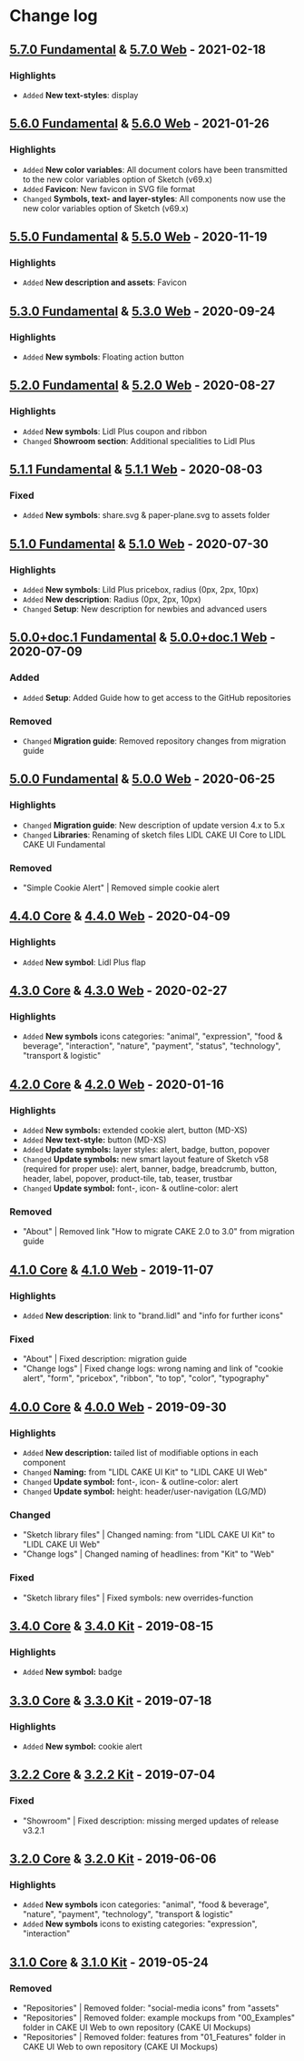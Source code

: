 # Change log

## [5.7.0 Fundamental](https://github.com/cake-hub/lidl-sketch/tree/v5.7.0) & [5.7.0 Web](https://github.com/cake-hub/lidl-web-sketch/tree/v5.7.0) - 2021-02-18

### Highlights

* `Added` **New text-styles**: display

## [5.6.0 Fundamental](https://github.com/cake-hub/lidl-sketch/tree/v5.6.0) & [5.6.0 Web](https://github.com/cake-hub/lidl-web-sketch/tree/v5.6.0) - 2021-01-26

### Highlights

* `Added` **New color variables**: All document colors have been transmitted to the new color variables option of Sketch (v69.x)
* `Added` **Favicon**: New favicon in SVG file format
* `Changed` **Symbols, text- and layer-styles**: All components now use the new color variables option of Sketch (v69.x)


## [5.5.0 Fundamental](https://github.com/cake-hub/lidl-sketch/tree/v5.5.0) & [5.5.0 Web](https://github.com/cake-hub/lidl-web-sketch/tree/v5.5.0) - 2020-11-19

### Highlights

* `Added` **New description and assets**: Favicon


## [5.3.0 Fundamental](https://github.com/cake-hub/lidl-sketch/tree/v5.3.0) & [5.3.0 Web](https://github.com/cake-hub/lidl-web-sketch/tree/v5.3.0) - 2020-09-24

### Highlights

* `Added` **New symbols**: Floating action button


## [5.2.0 Fundamental](https://github.com/cake-hub/lidl-sketch/tree/v5.2.0) & [5.2.0 Web](https://github.com/cake-hub/lidl-web-sketch/tree/v5.2.0) - 2020-08-27

### Highlights

* `Added` **New symbols**: Lidl Plus coupon and ribbon
* `Changed` **Showroom section**: Additional specialities to Lidl Plus


## [5.1.1 Fundamental](https://github.com/cake-hub/lidl-sketch/tree/v5.1.1) & [5.1.1 Web](https://github.com/cake-hub/lidl-web-sketch/tree/v5.1.1) - 2020-08-03

### Fixed

* `Added` **New symbols**: share.svg & paper-plane.svg to assets folder


## [5.1.0 Fundamental](https://github.com/cake-hub/lidl-sketch/tree/v5.1.0) & [5.1.0 Web](https://github.com/cake-hub/lidl-web-sketch/tree/v5.1.0) - 2020-07-30

### Highlights

* `Added` **New symbols**: Lild Plus pricebox, radius (0px, 2px, 10px)
* `Added` **New description**: Radius (0px, 2px, 10px)
* `Changed` **Setup**: New description for newbies and advanced users


## [5.0.0+doc.1 Fundamental](https://github.com/cake-hub/lidl-sketch/tree/v5.0.0+doc.1) & [5.0.0+doc.1 Web](https://github.com/cake-hub/lidl-web-sketch/tree/v5.0.0+doc.1) - 2020-07-09

### Added

* `Added` **Setup**: Added Guide how to get access to the GitHub repositories

### Removed

* `Changed` **Migration guide**: Removed repository changes from migration guide


## [5.0.0 Fundamental](https://github.com/cake-hub/lidl-sketch/tree/v5.0.0) & [5.0.0 Web](https://github.com/cake-hub/lidl-web-sketch/tree/v5.0.0) - 2020-06-25

### Highlights

* `Changed` **Migration guide**: New description of update version 4.x to 5.x
* `Changed` **Libraries**: Renaming of sketch files LIDL CAKE UI Core to LIDL CAKE UI Fundamental

### Removed

* "Simple Cookie Alert" | Removed simple cookie alert


## [4.4.0 Core](https://www.secrz.de/bitbucket/projects/UXCAKE/repos/lidl-cake-ui-core/browse?at=refs%2Ftags%2Fv4.4.0) & [4.4.0 Web](https://www.secrz.de/bitbucket/projects/UXCAKE/repos/lidl-cake-ui-web/browse?at=refs%2Ftags%2Fv4.4.0) - 2020-04-09

### Highlights

* `Added` **New symbol**: Lidl Plus flap


## [4.3.0 Core](https://www.secrz.de/bitbucket/projects/UXCAKE/repos/lidl-cake-ui-core/browse?at=refs%2Ftags%2Fv4.3.0) & [4.3.0 Web](https://www.secrz.de/bitbucket/projects/UXCAKE/repos/lidl-cake-ui-web/browse?at=refs%2Ftags%2Fv4.3.0) - 2020-02-27

### Highlights

* `Added` **New symbols** icons categories: "animal", "expression", "food & beverage", "interaction", "nature", "payment", "status", "technology", "transport & logistic"


## [4.2.0 Core](https://www.secrz.de/bitbucket/projects/UXCAKE/repos/lidl-cake-ui-core/browse?at=refs%2Ftags%2Fv4.2.0) & [4.2.0 Web](https://www.secrz.de/bitbucket/projects/UXCAKE/repos/lidl-cake-ui-web/browse?at=refs%2Ftags%2Fv4.2.0) - 2020-01-16

### Highlights

* `Added` **New symbols:** extended cookie alert, button (MD-XS)
* `Added` **New text-style:** button (MD-XS)
* `Added` **Update symbols:** layer styles: alert, badge, button, popover
* `Changed` **Update symbols:** new smart layout feature of Sketch v58 (required for proper use): alert, banner, badge, breadcrumb, button, header, label, popover, product-tile, tab, teaser, trustbar
* `Changed` **Update symbol:** font-, icon- & outline-color: alert

### Removed

* "About" | Removed link "How to migrate CAKE 2.0 to 3.0" from migration guide


## [4.1.0 Core](https://www.secrz.de/bitbucket/projects/UXCAKE/repos/lidl-cake-ui-core/browse?at=refs%2Ftags%2Fv4.1.0) & [4.1.0 Web](https://www.secrz.de/bitbucket/projects/UXCAKE/repos/lidl-cake-ui-web/browse?at=refs%2Ftags%2Fv4.1.0) - 2019-11-07

### Highlights

* `Added` **New description**: link to "brand.lidl" and "info for further icons"

### Fixed

* "About" | Fixed description: migration guide
* "Change logs" | Fixed change logs: wrong naming and link of "cookie alert", "form", "pricebox", "ribbon", "to top", "color", "typography"


## [4.0.0 Core](https://www.secrz.de/bitbucket/projects/UXCAKE/repos/lidl-cake-ui-core/browse?at=refs%2Ftags%2Fv4.0.0) & [4.0.0 Web](https://www.secrz.de/bitbucket/projects/UXCAKE/repos/lidl-cake-ui-web/browse?at=refs%2Ftags%2Fv4.0.0) - 2019-09-30

### Highlights

* `Added` **New description:** tailed list of modifiable options in each component
* `Changed` **Naming:** from "LIDL CAKE UI Kit" to "LIDL CAKE UI Web"
* `Changed` **Update symbol:** font-, icon- & outline-color: alert
* `Changed` **Update symbol:** height: header/user-navigation (LG/MD)

### Changed

* "Sketch library files" | Changed naming: from "LIDL CAKE UI Kit" to "LIDL CAKE UI Web"
* "Change logs" | Changed naming of headlines: from "Kit" to "Web"

### Fixed

* "Sketch library files" | Fixed symbols: new overrides-function


## [3.4.0 Core](https://www.secrz.de/bitbucket/projects/UXCAKE/repos/lidl-cake-ui-core/browse?at=refs%2Ftags%2Fv3.4.0) & [3.4.0 Kit](https://www.secrz.de/bitbucket/projects/UXCAKE/repos/lidl-cake-ui-web/browse?at=refs%2Ftags%2Fv3.4.0) - 2019-08-15

### Highlights

* `Added` **New symbol:** badge


## [3.3.0 Core](https://www.secrz.de/bitbucket/projects/UXCAKE/repos/lidl-cake-ui-core/browse?at=refs%2Ftags%2Fv3.3.0) & [3.3.0 Kit](https://www.secrz.de/bitbucket/projects/UXCAKE/repos/lidl-cake-ui-web/browse?at=refs%2Ftags%2Fv3.3.0) - 2019-07-18

### Highlights

* `Added` **New symbol:** cookie alert


## [3.2.2 Core](https://www.secrz.de/bitbucket/projects/UXCAKE/repos/lidl-cake-ui-core/browse?at=refs%2Ftags%2Fv3.2.2) & [3.2.2 Kit](https://www.secrz.de/bitbucket/projects/UXCAKE/repos/lidl-cake-ui-web/browse?at=refs%2Ftags%2Fv3.2.2) - 2019-07-04

### Fixed

* "Showroom" | Fixed description: missing merged updates of release v3.2.1


## [3.2.0 Core](https://www.secrz.de/bitbucket/projects/UXCAKE/repos/lidl-cake-ui-core/browse?at=refs%2Ftags%2Fv3.2.0) & [3.2.0 Kit](https://www.secrz.de/bitbucket/projects/UXCAKE/repos/lidl-cake-ui-web/browse?at=refs%2Ftags%2Fv3.2.0) - 2019-06-06

### Highlights

* `Added` **New symbols** icon categories: "animal", "food & beverage", "nature", "payment", "technology", "transport & logistic"
* `Added` **New symbols** icons to existing categories: "expression", "interaction"


## [3.1.0 Core](https://www.secrz.de/bitbucket/projects/UXCAKE/repos/lidl-cake-ui-core/browse?at=refs%2Ftags%2Fv3.1.0) & [3.1.0 Kit](https://www.secrz.de/bitbucket/projects/UXCAKE/repos/lidl-cake-ui-web/browse?at=refs%2Ftags%2Fv3.1.0) - 2019-05-24

### Removed

* "Repositories" | Removed folder: "social-media icons" from "assets"
* "Repositories" | Removed folder: example mockups from "00_Examples" folder in CAKE UI Web to own repository (CAKE UI Mockups)
* "Repositories" | Removed folder: features from "01_Features" folder in CAKE UI Web to own repository (CAKE UI Mockups)
